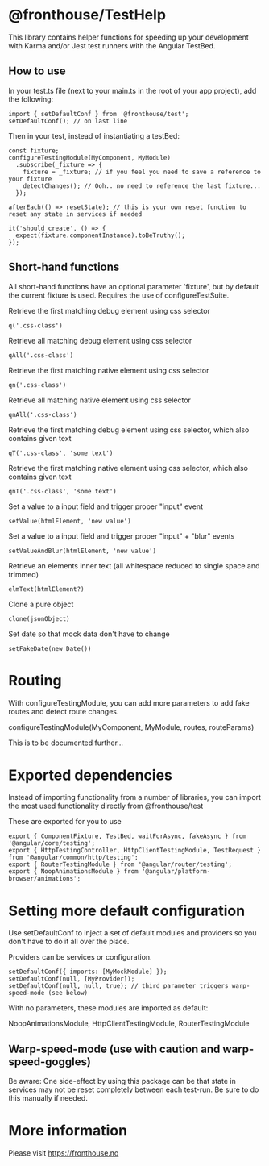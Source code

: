 # @fronthouse/TestHelp

This library contains helper functions for speeding up your development with Karma and/or Jest test runners with the Angular TestBed.

## How to use

In your test.ts file (next to your main.ts in the root of your app project), add the following:

```
import { setDefaultConf } from '@fronthouse/test';
setDefaultConf(); // on last line
```

Then in your test, instead of instantiating a testBed:

```
const fixture;
configureTestingModule(MyComponent, MyModule)
  .subscribe(_fixture => {
    fixture = _fixture; // if you feel you need to save a reference to your fixture
    detectChanges(); // Ooh.. no need to reference the last fixture...
  });

afterEach(() => resetState); // this is your own reset function to reset any state in services if needed

it('should create', () => {
  expect(fixture.componentInstance).toBeTruthy();
});
```

## Short-hand functions

All short-hand functions have an optional parameter 'fixture', but by default the current fixture is used. Requires the use of configureTestSuite.

Retrieve the first matching debug element using css selector
```
q('.css-class')
```

Retrieve all matching debug element using css selector
```
qAll('.css-class')
``` 

Retrieve the first matching native element using css selector
```
qn('.css-class')
```

Retrieve all matching native element using css selector
```
qnAll('.css-class')
```

Retrieve the first matching debug element using css selector, which also contains given text
```
qT('.css-class', 'some text')
```

Retrieve the first matching native element using css selector, which also contains given text
```
qnT('.css-class', 'some text')
```



Set a value to a input field and trigger proper "input" event
```
setValue(htmlElement, 'new value')
```

Set a value to a input field and trigger proper "input" + "blur" events
```
setValueAndBlur(htmlElement, 'new value')
``` 

Retrieve an elements inner text (all whitespace reduced to single space and trimmed)
```
elmText(htmlElement?)
```

Clone a pure object
```
clone(jsonObject)
```

Set date so that mock data don't have to change
```
setFakeDate(new Date())
```
# Routing

With configureTestingModule, you can add more parameters to add fake routes and detect route changes.

configureTestingModule(MyComponent, MyModule, routes, routeParams)

This is to be documented further...

# Exported dependencies

Instead of importing functionality from a number of libraries, you can import the most used functionality directly from @fronthouse/test

These are exported for you to use
```
export { ComponentFixture, TestBed, waitForAsync, fakeAsync } from '@angular/core/testing';
export { HttpTestingController, HttpClientTestingModule, TestRequest } from '@angular/common/http/testing';
export { RouterTestingModule } from '@angular/router/testing';
export { NoopAnimationsModule } from '@angular/platform-browser/animations';
```

# Setting more default configuration

Use setDefaultConf to inject a set of default modules and providers so you don't have to do it all over the place.

Providers can be services or configuration.

```
setDefaultConf({ imports: [MyMockModule] });
setDefaultConf(null, [MyProvider]);
setDefaultConf(null, null, true); // third parameter triggers warp-speed-mode (see below)
```

With no parameters, these modules are imported as default:

NoopAnimationsModule, HttpClientTestingModule, RouterTestingModule

## Warp-speed-mode (use with caution and warp-speed-goggles)

Be aware: One side-effect by using this package can be that state in services may not be reset completely between each test-run. Be sure to do this manually if needed.

# More information
Please visit https://fronthouse.no